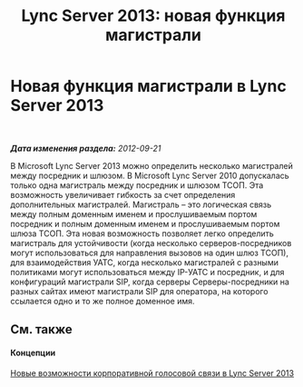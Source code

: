 ﻿---
title: 'Lync Server 2013: новая функция магистрали'
TOCTitle: Новая функция магистрали
ms:assetid: 9b398bc8-2760-4218-b1a4-89b9694b1171
ms:mtpsurl: https://technet.microsoft.com/ru-ru/library/JJ688152(v=OCS.15)
ms:contentKeyID: 49888105
ms.date: 05/19/2016
mtps_version: v=OCS.15
ms.translationtype: HT
---

# Новая функция магистрали в Lync Server 2013

 

_**Дата изменения раздела:** 2012-09-21_

В Microsoft Lync Server 2013 можно определить несколько магистралей между посредник и шлюзом. В Microsoft Lync Server 2010 допускалась только одна магистраль между посредник и шлюзом ТСОП. Эта возможность увеличивает гибкость за счет определения дополнительных магистралей. Магистраль – это логическая связь между полным доменным именем и прослушиваемым портом посредник и полным доменным именем и прослушиваемым портом шлюза ТСОП. Эта новая возможность позволяет легко определить магистраль для устойчивости (когда несколько серверов-посредников могут использоваться для направления вызовов на один шлюз ТСОП), для взаимодействия УАТС, когда несколько магистралей с разными политиками могут использоваться между IP-УАТС и посредник, и для конфигураций магистрали SIP, когда серверы Серверы-посредники на разных сайтах имеют магистрали SIP для оператора, на которого ссылается одно и то же полное доменное имя.

## См. также

#### Концепции

[Новые возможности корпоративной голосовой связи в Lync Server 2013](lync-server-2013-new-enterprise-voice-features.md)

